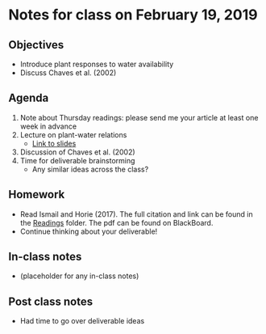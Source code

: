 # Notes for class on February 19, 2019

## Objectives
* Introduce plant responses to water availability
* Discuss Chaves et al. (2002)

## Agenda
1. Note about Thursday readings: please send me your article at least one week in advance
2. Lecture on plant-water relations
	 - [Link to slides](../Lecture_Slides/02.19.19_water.pdf)
3. Discussion of Chaves et al. (2002)
4. Time for deliverable brainstorming
	- Any similar ideas across the class?

## Homework
* Read Ismail and Horie (2017). The full citation and link can be found in the 
[Readings](../Readings) folder. The pdf can be found on BlackBoard.
* Continue thinking about your deliverable!

## In-class notes
* (placeholder for any in-class notes)

## Post class notes
* Had time to go over deliverable ideas